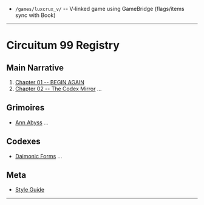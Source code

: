 - `/games/luxcrux_v/` -- V‑linked game using GameBridge (flags/items sync with Book)

---

# Circuitum 99 Registry

## Main Narrative
1. [Chapter 01 -- BEGIN AGAIN](../01_main-narrative/chapter01_BEGIN_AGAIN.md)
2. [Chapter 02 -- The Codex Mirror](../01_main-narrative/chapter02_the_codex_mirror.md)
...

## Grimoires
- [Ann Abyss](../02_grimoires/ann-abyss_grimoire.md)
...

## Codexes
- [Daimonic Forms](../03_codexes/codex-daimonic-forms.md)
...

## Meta
- [Style Guide](../04_registry-meta/style-guide.md)

---
